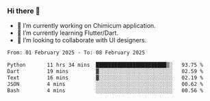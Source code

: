 ### Hi there 👋

<!--
**devcat37/devcat37** is a ✨ _special_ ✨ repository because its `README.md` (this file) appears on your GitHub profile.-->


- 🔭 I’m currently working on Chimicum application.
- 🌱 I’m currently learning Flutter/Dart.
- 👯 I’m looking to collaborate with UI designers.
<!-- - 🤔 I’m looking for help with ... -->

<!--START_SECTION:waka-->

```txt
From: 01 February 2025 - To: 08 February 2025

Python       11 hrs 34 mins  ███████████████████████▒░   93.75 %
Dart         19 mins         ▓░░░░░░░░░░░░░░░░░░░░░░░░   02.59 %
Text         16 mins         ▓░░░░░░░░░░░░░░░░░░░░░░░░   02.19 %
JSON         4 mins          ░░░░░░░░░░░░░░░░░░░░░░░░░   00.62 %
Bash         4 mins          ░░░░░░░░░░░░░░░░░░░░░░░░░   00.56 %
```

<!--END_SECTION:waka-->
